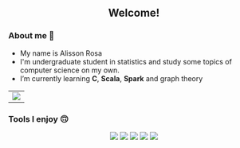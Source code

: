  



<h2 align="center"> Welcome! </h2>


### About me :thinking:
* My name is Alisson Rosa  
* I'm undergraduate student in statistics and  study some topics of computer science on my own.
* I’m currently learning **C**, **Scala**, **Spark** and graph theory


<table>
  <tr>
    <td align="center" style="padding=0;width=50%;">
      <img align="center" style="padding=0;" src="https://github-readme-stats.vercel.app/api?username=AlissonRP&show_icons=true&theme=default&count_private=true&hide_border=true&icon_color=078907&title_color=FFFDFD&text_color=FFFDFD&bg_color=00000000" />
    </td>
  </tr>
</table>


### Tools I enjoy 🙃 

<div style="text-align:center">

![](https://img.shields.io/badge/Code-R-informational?style=flat&logo=R&logoColor=white&color=09A209)
![](https://img.shields.io/badge/Code-Python-informational?style=flat&logo=python&logoColor=white&color=0A6E0A)
![](https://img.shields.io/badge/Code-Markdown-informational?style=flat&logo=Markdown&logoColor=white&color=177617)
![](https://img.shields.io/badge/Editor-VS%20Code-informational?style=flat&logo=visual%20studio&logoColor=white&color=087308)
![](https://img.shields.io/badge/OS-Linux-informational?style=flat&logo=Linux%20Mint&logoColor=white&color=044604)
</div>







